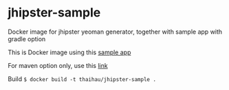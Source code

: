 # jhipster-sample
Docker image for jhipster yeoman generator, together with sample app with gradle option

This is Docker image using this [sample app](https://github.com/jhipster/jhipster-sample-app-gradle)

For maven option only, use this [link](https://registry.hub.docker.com/u/jdubois/jhipster-docker/)



Build
`$ docker build -t thaihau/jhipster-sample .`